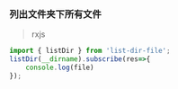 ### 列出文件夹下所有文件
> rxjs

```ts
import { listDir } from 'list-dir-file';
listDir(__dirname).subscribe(res=>{
    console.log(file)
});
```
